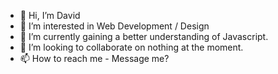 - 👋 Hi, I’m David
- 👀 I’m interested in Web Development / Design
- 🌱 I’m currently gaining a better understanding of Javascript.
- 💞️ I’m looking to collaborate on nothing at the moment.
- 📫 How to reach me - Message me?

<!---
dhsiv/dhsiv is a ✨ special ✨ repository because its `README.md` (this file) appears on your GitHub profile.
You can click the Preview link to take a look at your changes.
--->
